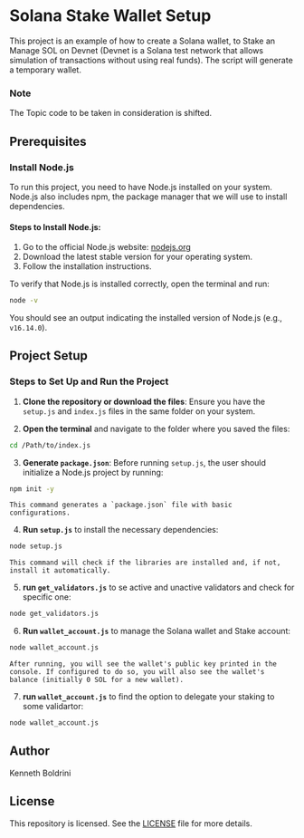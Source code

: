 # Solana Stake Wallet Setup

This project is an example of how to create a Solana wallet, to Stake an Manage SOL on Devnet (Devnet is a Solana test network that allows simulation of transactions without using real funds). The script will generate a temporary wallet.

### Note

The Topic code to be taken in consideration is shifted.

## Prerequisites

### Install Node.js

To run this project, you need to have Node.js installed on your system. Node.js also includes npm, the package manager that we will use to install dependencies.

#### Steps to Install Node.js:

1. Go to the official Node.js website: [nodejs.org](https://nodejs.org/)
2. Download the latest stable version for your operating system.
3. Follow the installation instructions.

To verify that Node.js is installed correctly, open the terminal and run:

```sh
node -v
```

You should see an output indicating the installed version of Node.js (e.g., `v16.14.0`).

## Project Setup

### Steps to Set Up and Run the Project

1. **Clone the repository or download the files**: Ensure you have the `setup.js` and `index.js` files in the same folder on your system.
    
2. **Open the terminal** and navigate to the folder where you saved the files:
    

```sh
cd /Path/to/index.js
```

3. **Generate `package.json`**: Before running `setup.js`, the user should initialize a Node.js project by running:

```sh
npm init -y
```

	This command generates a `package.json` file with basic configurations.

4. **Run `setup.js`** to install the necessary dependencies:


```sh
node setup.js
```

	This command will check if the libraries are installed and, if not, install it automatically.


5. **run `get_validators.js`** to se active and unactive validators and check for specific one:

```sh
node get_validators.js
```


6. **Run `wallet_account.js`** to manage the Solana wallet and Stake account:

```sh
node wallet_account.js
```

	After running, you will see the wallet's public key printed in the console. If configured to do so, you will also see the wallet's balance (initially 0 SOL for a new wallet).


7. **run `wallet_account.js`** to find the option to delegate your staking to some validartor:

```sh
node wallet_account.js
```


## Author

Kenneth Boldrini

## License

This repository is licensed. See the [LICENSE](./LICENSE) file for more details.